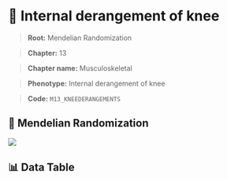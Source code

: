 # 🧪 Internal derangement of knee

> **Root:** Mendelian Randomization

> **Chapter:** 13  

> **Chapter name:** Musculoskeletal

> **Phenotype:** Internal derangement of knee  

> **Code:** `M13_KNEEDERANGEMENTS`

## 🧬 Mendelian Randomization  

<img src="/MR/Figures/Forward/M13_KNEEDERANGEMENTS.png"/>

## 📊 Data Table

<CsvTableMRF src="/MR_Data/Forward/M13_KNEEDERANGEMENTS.csv"/>
